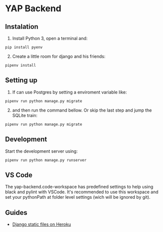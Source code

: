 # YAP Backend

## Instalation

1. Install Python 3, open a terminal and:

```
pip install pyenv
```

2. Create a little room for django and his friends:

```
pipenv install
```

## Setting up

1. If can use Postgres by setting a enviroment variable like:

```
pipenv run python manage.py migrate
```

2. and then run the command bellow. Or skip the last step and jump the SQLite train:

```
pipenv run python manage.py migrate
```

## Development

Start the development server using:

```
pipenv run python manage.py runserver
```

## VS Code

The yap-backend.code-workspace has predefined settings to help using black and pylint with VSCode. It's recommended to use this workspace and set your pythonPath at folder level settings (wich will be ignored by git).

## Guides

- [Django static files on Heroku](https://devcenter.heroku.com/articles/django-assets#collectstatic-during-builds)
